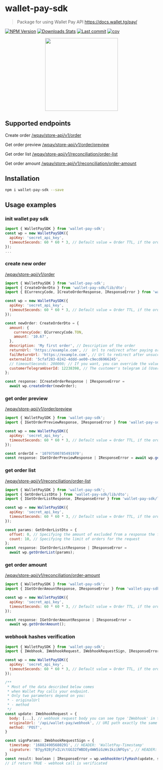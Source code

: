 # wallet-pay-sdk
> Package for using Wallet Pay API https://docs.wallet.tg/pay/

[![NPM Version][npm-image]][npm-url]
[![Downloads Stats][npm-downloads]][npm-url]
[![Last commit][last-update]][last-update]
[![cov](https://dark-dao.github.io/wallet-pay-sdk/badges/coverage.svg)](https://github.com/dark-dao/wallet-pay-sdk/actions)

<p align="center">
  <img src="trealdeal.PNG" width="240">
</p>

## Supported endpoints

Create order [/wpay/store-api/v1/order][createOrderEndpoint]

Get order preview [/wpay/store-api/v1/order/preview][getPreview]

Get order list [/wpay/store-api/v1/reconciliation/order-list][getOrderList]

Get order amount [/wpay/store-api/v1/reconciliation/order-amount][getOrderAmount]

## Installation

```sh
npm i wallet-pay-sdk --save
```

## Usage examples

### init wallet pay sdk 
```js
import { WalletPaySDK } from 'wallet-pay-sdk';
const wp = new WalletPaySDK({
  apiKey: 'secret_api_key',
  timeoutSeconds: 60 * 60 * 3, // Default value = Order TTL, if the order is not paid within the timeout period
});
...
```

### create new order
[/wpay/store-api/v1/order][createOrderEndpoint]
```js
import { WalletPaySDK } from 'wallet-pay-sdk';
import { CreateOrderDto } from 'wallet-pay-sdk/lib/dto';
import { ECurrencyCode, ICreateOrderResponse, IResponseError } from 'wallet-pay-sdk/lib/type';

const wp = new WalletPaySDK({
  apiKey: 'secret_api_key',
  timeoutSeconds: 60 * 60 * 3, // Default value = Order TTL, if the order is not paid within the timeout period
});

const newOrder: CreateOrderDto = {
  amount: {
    currencyCode: ECurrencyCode.TON,
    amount: '10.67',
  },
  description: 'My first order', // Description of the order
  returnUrl: 'https://example.com', //  Url to redirect after paying order
  failReturnUrl: 'https://example.com', // Url to redirect after unsuccessful order completion (expiration/cancelation/etc)
  externalId: '5cfaf283-8242-4ddd-ae00-c9ecd6966245',
  // timeoutSeconds: 200000; // If you want, you can override the value of the "timeoutSeconds" variable here
  customerTelegramUserId: 12238398, // The customer's telegram id (User_id)
};

const response: ICreateOrderResponse | IResponseError =
  await wp.createOrder(newOrder);
```

### get order preview
[/wpay/store-api/v1/order/preview][getPreview]
```js
import { WalletPaySDK } from 'wallet-pay-sdk';
import { IGetOrderPreviewResponse, IResponseError } from 'wallet-pay-sdk/lib/type';

const wp = new WalletPaySDK({
  apiKey: 'secret_api_key',
  timeoutSeconds: 60 * 60 * 3, // Default value = Order TTL, if the order is not paid within the timeout period
});

const orderId = '10797500785491970';
const response: IGetOrderPreviewResponse | IResponseError = await wp.getPreviewOrder(orderId)
```

### get order list
[/wpay/store-api/v1/reconciliation/order-list][getOrderList]
```js
import { WalletPaySDK } from 'wallet-pay-sdk';
import { GetOrderListDto } from 'wallet-pay-sdk/lib/dto';
import { IGetOrderListResponse, IResponseError } from 'wallet-pay-sdk/lib/type';

const wp = new WalletPaySDK({
  apiKey: 'secret_api_key',
  timeoutSeconds: 60 * 60 * 3, // Default value = Order TTL, if the order is not paid within the timeout period
});

const params: GetOrderListDto = {
  offset: 0, // Specifying the amount of excluded from a response the first N orders
  count: 10, // Specifying the limit of orders for the request
};
const response: IGetOrderListResponse | IResponseError =
  await wp.getOrderList(params);
```

### get order amount
[/wpay/store-api/v1/reconciliation/order-amount][getOrderAmount]
```js
import { WalletPaySDK } from 'wallet-pay-sdk';
import { IGetOrderAmountResponse, IResponseError } from 'wallet-pay-sdk/lib/type';

const wp = new WalletPaySDK({
  apiKey: 'secret_api_key',
  timeoutSeconds: 60 * 60 * 3, // Default value = Order TTL, if the order is not paid within the timeout period
});

const response: IGetOrderAmountResponse | IResponseError =
  await wp.getOrderAmount();
```

### webhook hashes verification
```js
import { WalletPaySDK } from 'wallet-pay-sdk';
import { IWebhook, IWebhookRequest, IWebhookRequestSign, IResponseError } from 'wallet-pay-sdk/lib/type';

const wp = new WalletPaySDK({
  apiKey: 'secret_api_key',
  timeoutSeconds: 60 * 60 * 3, // Default value = Order TTL, if the order is not paid within the timeout period
});

/**
 * Most of the data described below comes
 * when Wallet Pay calls your endpoint.
 * Only two parameters depend on you:
 * - originalUrl
 * - method
 */
const update: IWebhookRequest = {
  body: [...], // webhook request body you can see type 'IWebhook' in types file
  originalUrl: '/api/wallet-pay/webhook', // URI path exactly the same as set in the personal account
  method: 'POST',
}

const signParams: IWebhookRequestSign = {
  timestamp: '168824905680291', // HEADER: 'WalletPay-Timestamp'
  signature: 'B7gy92BjFxILVctGG32fWBDEy4WW5iGzWs1kziNFGys', // HEADER: 'WalletPay-Signature'
}
const result: boolean | IResponseError = wp.webhookVerifyHash(update, signParams)
// if return TRUE - webhook call is verificated
```

<!-- Markdown link & img dfn's -->
[npm-image]: https://img.shields.io/npm/v/wallet-pay-sdk.svg?style=flat-square
[npm-url]: https://www.npmjs.com/package/wallet-pay-sdk
[npm-downloads]: https://img.shields.io/npm/dm/wallet-pay-sdk.svg?style=flat-square
[last-update]: https://img.shields.io/github/last-commit/dark-dao/wallet-pay-sdk/main
[createOrderEndpoint]: https://docs.wallet.tg/pay/#tag/Order/operation/create
[getPreview]: https://docs.wallet.tg/pay/#tag/Order/operation/getPreview
[getOrderList]: https://docs.wallet.tg/pay/#tag/Order-Reconciliation/operation/getOrderList
[getOrderAmount]: https://docs.wallet.tg/pay/#tag/Order-Reconciliation/operation/getOrderAmount
